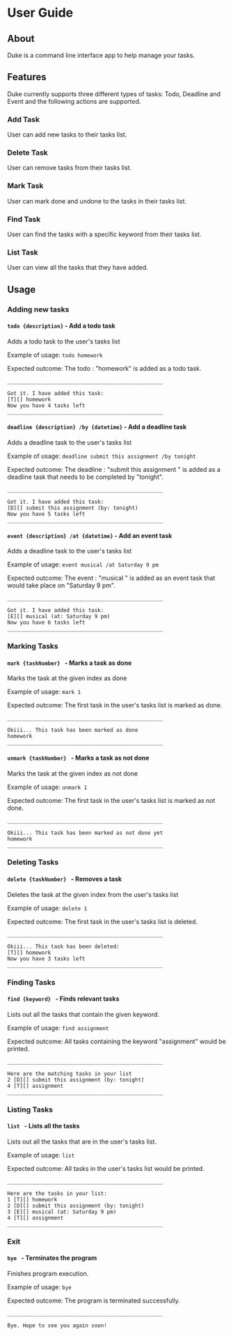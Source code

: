 # User Guide

## About
Duke is a command line interface app to help manage your tasks.

## Features
Duke currently supports three different types of tasks: Todo, Deadline and Event and the following actions are supported.  

### Add Task
User can add new tasks to their tasks list.

### Delete Task
User can remove tasks from their tasks list.

### Mark Task
User can mark done and undone to the tasks in their tasks list.

### Find Task
User can find the tasks with a specific keyword from their tasks list.

### List Task
User can view all the tasks that they have added.


## Usage

### Adding new tasks

#### `todo {description}` - Add a todo task
Adds a todo task to the user's tasks list 

Example of usage:
`todo homework`

Expected outcome:
The todo : "homework" is added as a todo task.

```
__________________________________________________ 

Got it. I have added this task:
[T][] homework
Now you have 4 tasks left
__________________________________________________ 
```

#### `deadline {description} /by {datetime}` - Add a deadline task
Adds a deadline task to the user's tasks list

Example of usage:
`deadline submit this assignment /by tonight`

Expected outcome:
The deadline : "submit this assignment " is added as a deadline task that needs to be completed by "tonight".

```
__________________________________________________ 

Got it. I have added this task:
[D][] submit this assignment (by: tonight)
Now you have 5 tasks left
__________________________________________________ 
```

#### `event {description} /at {datetime}` - Add an event task
Adds a deadline task to the user's tasks list

Example of usage:
`event musical /at Saturday 9 pm`

Expected outcome:
The event : "musical " is added as an event task that would take place on "Saturday 9 pm".

```
__________________________________________________ 

Got it. I have added this task:
[E][] musical (at: Saturday 9 pm)
Now you have 6 tasks left
__________________________________________________ 

```


### Marking Tasks

#### `mark {taskNumber} ` - Marks a task as done
Marks the task at the given index as done

Example of usage:
`mark 1`

Expected outcome:
The first task in the user's tasks list is marked as done.

```
__________________________________________________ 

Okiii... This task has been marked as done
homework
__________________________________________________ 
```

#### `unmark {taskNumber} ` - Marks a task as not done
Marks the task at the given index as not done

Example of usage:
`unmark 1`

Expected outcome:
The first task in the user's tasks list is marked as not done.

```
__________________________________________________ 

Okiii... This task has been marked as not done yet
homework
__________________________________________________ 
```

### Deleting Tasks

#### `delete {taskNumber} ` - Removes a task
Deletes the task at the given index from the user's tasks list

Example of usage:
`delete 1`

Expected outcome:
The first task in the user's tasks list is deleted.

```
__________________________________________________ 

Okiii... This task has been deleted: 
[T][] homework
Now you have 3 tasks left
__________________________________________________ 
```

### Finding Tasks

#### `find {keyword} ` - Finds relevant tasks
Lists out all the tasks that contain the given keyword.

Example of usage:
`find assignment`

Expected outcome:
All tasks containing the keyword "assignment" would be printed.

```
__________________________________________________ 

Here are the matching tasks in your list
2 [D][] submit this assignment (by: tonight)
4 [T][] assignment
__________________________________________________ 

```


### Listing Tasks

#### `list ` - Lists all the tasks
Lists out all the tasks that are in the user's tasks list.

Example of usage:
`list`

Expected outcome:
All tasks in the user's tasks list would be printed.

```
__________________________________________________ 

Here are the tasks in your list:
1 [T][] homework
2 [D][] submit this assignment (by: tonight)
3 [E][] musical (at: Saturday 9 pm)
4 [T][] assignment
__________________________________________________ 

```

### Exit

#### `bye ` - Terminates the program
Finishes program execution.

Example of usage:
`bye`

Expected outcome:
The program is terminated successfully.

```
__________________________________________________ 

Bye. Hope to see you again soon! 
```


